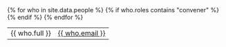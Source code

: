 <table width="100%">
{% for who in site.data.people %}
{% if who.roles contains "convener" %}
<tr>
<td>{{ who.full }}</td>
<td><a href="mailto:{{ who.email }}">{{ who.email }}</a></td>
</tr>
{% endif %}
{% endfor %}
</table>

